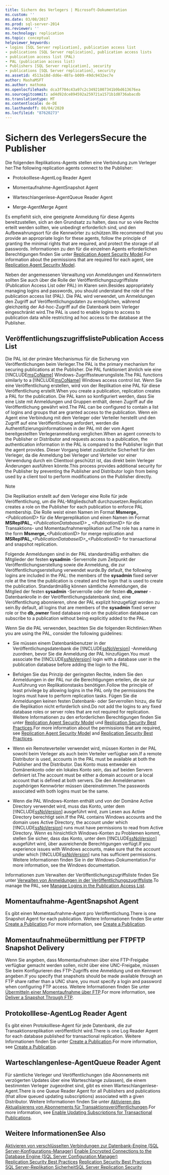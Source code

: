```yaml
---
title: Sichern des Verlegers | Microsoft-Dokumentation
ms.custom: ''
ms.date: 03/08/2017
ms.prod: sql-server-2014
ms.reviewer: ''
ms.technology: replication
ms.topic: conceptual
helpviewer_keywords:
- logins [SQL Server replication], publication access list
- publications [SQL Server replication], publication access lists
- publication access list (PAL)
- PAL (publication access list)
- Publishers [SQL Server replication], security
- publications [SQL Server replication], security
ms.assetid: 4513a18d-dd6e-407a-b009-49dc9432ec7e
author: MashaMSFT
ms.author: mathoma
ms.openlocfilehash: dca3f704c43a97c2c34921007341b9bd613676ea
ms.sourcegitcommit: ad4d92dce894592a259721a1571b1d8736abacdb
ms.translationtype: MT
ms.contentlocale: de-DE
ms.lasthandoff: 08/04/2020
ms.locfileid: "87620273"
---
```

# <a name="secure-the-publisher"></a><span data-ttu-id="e7202-102">Sichern des Verlegers</span><span class="sxs-lookup"><span data-stu-id="e7202-102">Secure the Publisher</span></span>
  <span data-ttu-id="e7202-103">Die folgenden Replikations-Agents stellen eine Verbindung zum Verleger her:</span><span class="sxs-lookup"><span data-stu-id="e7202-103">The following replication agents connect to the Publisher:</span></span>  
  
-   <span data-ttu-id="e7202-104">Protokolllese-Agent</span><span class="sxs-lookup"><span data-stu-id="e7202-104">Log Reader Agent</span></span>  
  
-   <span data-ttu-id="e7202-105">Momentaufnahme-Agent</span><span class="sxs-lookup"><span data-stu-id="e7202-105">Snapshot Agent</span></span>  
  
-   <span data-ttu-id="e7202-106">Warteschlangenlese-Agent</span><span class="sxs-lookup"><span data-stu-id="e7202-106">Queue Reader Agent</span></span>  
  
-   <span data-ttu-id="e7202-107">Merge-Agent</span><span class="sxs-lookup"><span data-stu-id="e7202-107">Merge Agent</span></span>  
  
 <span data-ttu-id="e7202-108">Es empfiehlt sich, eine geeignete Anmeldung für diese Agents bereitzustellen, sich an den Grundsatz zu halten, dass nur so viele Rechte erteilt werden sollten, wie unbedingt erforderlich sind, und den Aufbewahrungsort für die Kennwörter zu schützen.</span><span class="sxs-lookup"><span data-stu-id="e7202-108">We recommend that you provide an appropriate login for these agents, follow the principle of granting the minimal rights that are required, and protect the storage of all passwords.</span></span> <span data-ttu-id="e7202-109">Informationen zu den für die einzelnen Agents erforderlichen Berechtigungen finden Sie unter [Replication Agent Security Model](replication-agent-security-model.md).</span><span class="sxs-lookup"><span data-stu-id="e7202-109">For information about the permissions that are required for each agent, see [Replication Agent Security Model](replication-agent-security-model.md).</span></span>  
  
 <span data-ttu-id="e7202-110">Neben der angemessenen Verwaltung von Anmeldungen und Kennwörtern sollten Sie auch über die Rolle der Veröffentlichungszugriffsliste (Publication Access List oder PAL) im Klaren sein.</span><span class="sxs-lookup"><span data-stu-id="e7202-110">Besides appropriately managing logins and passwords, you should understand the role of the publication access list (PAL).</span></span> <span data-ttu-id="e7202-111">Die PAL wird verwendet, um Anmeldungen den Zugriff auf Veröffentlichungsdaten zu ermöglichen, während gleichzeitig der Ad-hoc-Zugriff auf die Datenbank beim Verleger eingeschränkt wird.</span><span class="sxs-lookup"><span data-stu-id="e7202-111">The PAL is used to enable logins to access to publication data while restricting ad hoc access to the database at the Publisher.</span></span>  
  
## <a name="publication-access-list"></a><span data-ttu-id="e7202-112">Veröffentlichungszugriffsliste</span><span class="sxs-lookup"><span data-stu-id="e7202-112">Publication Access List</span></span>  
 <span data-ttu-id="e7202-113">Die PAL ist der primäre Mechanismus für die Sicherung von Veröffentlichungen beim Verleger.</span><span class="sxs-lookup"><span data-stu-id="e7202-113">The PAL is the primary mechanism for securing publications at the Publisher.</span></span> <span data-ttu-id="e7202-114">Die PAL funktioniert ähnlich wie eine [!INCLUDE[msCoName](../../../includes/msconame-md.md)] Windows-Zugriffssteuerungsliste.</span><span class="sxs-lookup"><span data-stu-id="e7202-114">The PAL functions similarly to a [!INCLUDE[msCoName](../../../includes/msconame-md.md)] Windows access control list.</span></span> <span data-ttu-id="e7202-115">Wenn Sie eine Veröffentlichung erstellen, wird von der Replikation eine PAL für diese Veröffentlichung erstellt.</span><span class="sxs-lookup"><span data-stu-id="e7202-115">When you create a publication, replication creates a PAL for the publication.</span></span> <span data-ttu-id="e7202-116">Die PAL kann so konfiguriert werden, dass Sie eine Liste mit Anmeldungen und Gruppen enthält, denen Zugriff auf die Veröffentlichung gewährt wird.</span><span class="sxs-lookup"><span data-stu-id="e7202-116">The PAL can be configured to contain a list of logins and groups that are granted access to the publication.</span></span> <span data-ttu-id="e7202-117">Wenn ein Agent eine Verbindung mit dem Verleger oder Verteiler herstellt und den Zugriff auf eine Veröffentlichung anfordert, werden die Authentifizierungsinformationen in der PAL mit der vom Agent bereitgestellten Verlegeranmeldung verglichen.</span><span class="sxs-lookup"><span data-stu-id="e7202-117">When an agent connects to the Publisher or Distributor and requests access to a publication, the authentication information in the PAL is compared to the Publisher login that the agent provides.</span></span> <span data-ttu-id="e7202-118">Dieser Vorgang bietet zusätzliche Sicherheit für den Verleger, da die Anmeldung bei Verleger und Verteiler vor einer Verwendung durch ein Clienttool geschützt ist, das direkt beim Verleger Änderungen ausführen könnte.</span><span class="sxs-lookup"><span data-stu-id="e7202-118">This process provides additional security for the Publisher by preventing the Publisher and Distributor login from being used by a client tool to perform modifications on the Publisher directly.</span></span>  
  
> [!NOTE]  
>  <span data-ttu-id="e7202-119">Die Replikation erstellt auf dem Verleger eine Rolle für jede Veröffentlichung, um die PAL-Mitgliedschaft durchzusetzen.</span><span class="sxs-lookup"><span data-stu-id="e7202-119">Replication creates a role on the Publisher for each publication to enforce PAL membership.</span></span> <span data-ttu-id="e7202-120">Die Rolle weist einen Namen im Format **Msmerge_** _\<PublicationID>_ für die Mergereplikation und einen Namen im Format **MSReplPAL_** _\<PublicationDatabaseID>_ **_** _\<PublicationID>_ für die Transaktions- und Momentaufnahmereplikation auf.</span><span class="sxs-lookup"><span data-stu-id="e7202-120">The role has a name in the form **Msmerge_**_\<PublicationID>_ for merge replication and **MSReplPAL_**_\<PublicationDatabaseID>_**_**_\<PublicationID>_ for transactional and snapshot replication.</span></span>  
  
 <span data-ttu-id="e7202-121">Folgende Anmeldungen sind in der PAL standardmäßig enthalten: die Mitglieder der festen **sysadmin** -Serverrolle zum Zeitpunkt der Veröffentlichungserstellung sowie die Anmeldung, die zur Veröffentlichungserstellung verwendet wurde.</span><span class="sxs-lookup"><span data-stu-id="e7202-121">By default, the following logins are included in the PAL: the members of the **sysadmin** fixed server role at the time the publication is created and the login that is used to create the publication.</span></span> <span data-ttu-id="e7202-122">Standardmäßig können sämtliche Anmeldungen, die Mitglied der festen **sysadmin** -Serverrolle oder der festen **db_owner** -Datenbankrolle in der Veröffentlichungsdatenbank sind, eine Veröffentlichung abonnieren, ohne der PAL explizit hinzugefügt worden zu sein.</span><span class="sxs-lookup"><span data-stu-id="e7202-122">By default, all logins that are members of the **sysadmin** fixed server role or the **db_owner** fixed database role on the publication database can subscribe to a publication without being explicitly added to the PAL.</span></span>  
  
 <span data-ttu-id="e7202-123">Wenn Sie die PAL verwenden, beachten Sie die folgenden Richtlinien:</span><span class="sxs-lookup"><span data-stu-id="e7202-123">When you are using the PAL, consider the following guidelines:</span></span>  
  
-   <span data-ttu-id="e7202-124">Sie müssen einem Datenbankbenutzer in der Veröffentlichungsdatenbank die [!INCLUDE[ssNoVersion](../../../includes/ssnoversion-md.md)] -Anmeldung zuordnen, bevor Sie die Anmeldung der PAL hinzufügen.</span><span class="sxs-lookup"><span data-stu-id="e7202-124">You must associate the [!INCLUDE[ssNoVersion](../../../includes/ssnoversion-md.md)] login with a database user in the publication database before adding the login to the PAL.</span></span>  
  
-   <span data-ttu-id="e7202-125">Befolgen Sie das Prinzip der geringsten Rechte, indem Sie den Anmeldungen in der PAL nur die Berechtigungen erteilen, die sie zur Ausführung von Replikationstasks benötigen.</span><span class="sxs-lookup"><span data-stu-id="e7202-125">Follow the principle of least privilege by allowing logins in the PAL only the permissions the logins must have to perform replication tasks.</span></span> <span data-ttu-id="e7202-126">Fügen Sie die Anmeldungen keinen festen Datenbank- oder Serverrollen hinzu, die für die Replikation nicht erforderlich sind.</span><span class="sxs-lookup"><span data-stu-id="e7202-126">Do not add the logins to any fixed database roles or server roles that are not required for replication.</span></span> <span data-ttu-id="e7202-127">Weitere Informationen zu den erforderlichen Berechtigungen finden Sie unter [Replication Agent Security Model](replication-agent-security-model.md) und [Replication Security Best Practices](replication-security-best-practices.md).</span><span class="sxs-lookup"><span data-stu-id="e7202-127">For more information about the permissions that are required, see [Replication Agent Security Model](replication-agent-security-model.md) and [Replication Security Best Practices](replication-security-best-practices.md).</span></span>  
  
-   <span data-ttu-id="e7202-128">Wenn ein Remoteverteiler verwendet wird, müssen Konten in der PAL sowohl beim Verleger als auch beim Verteiler verfügbar sein.</span><span class="sxs-lookup"><span data-stu-id="e7202-128">If a remote Distributor is used, accounts in the PAL must be available at both the Publisher and the Distributor.</span></span> <span data-ttu-id="e7202-129">Das Konto muss entweder ein Domänenkonto oder ein lokales Konto sein, das auf beiden Servern definiert ist.</span><span class="sxs-lookup"><span data-stu-id="e7202-129">The account must be either a domain account or a local account that is defined at both servers.</span></span> <span data-ttu-id="e7202-130">Die den Anmeldenamen zugehörigen Kennwörter müssen übereinstimmen.</span><span class="sxs-lookup"><span data-stu-id="e7202-130">The passwords associated with both logins must be the same.</span></span>  
  
-   <span data-ttu-id="e7202-131">Wenn die PAL Windows-Konten enthält und von der Domäne Active Directory verwendet wird, muss das Konto, unter dem [!INCLUDE[ssNoVersion](../../../includes/ssnoversion-md.md)] ausgeführt wird, zum Lesen aus Active Directory berechtigt sein.</span><span class="sxs-lookup"><span data-stu-id="e7202-131">If the PAL contains Windows accounts and the domain uses Active Directory, the account under which [!INCLUDE[ssNoVersion](../../../includes/ssnoversion-md.md)] runs must have permissions to read from Active Directory.</span></span> <span data-ttu-id="e7202-132">Wenn es hinsichtlich Windows-Konten zu Problemen kommt, stellen Sie sicher, dass das Konto, unter dem [!INCLUDE[ssNoVersion](../../../includes/ssnoversion-md.md)] ausgeführt wird, über ausreichende Berechtigungen verfügt.</span><span class="sxs-lookup"><span data-stu-id="e7202-132">If you experience issues with Windows accounts, make sure that the account under which [!INCLUDE[ssNoVersion](../../../includes/ssnoversion-md.md)] runs has sufficient permissions.</span></span> <span data-ttu-id="e7202-133">Weitere Informationen finden Sie in der Windows-Dokumentation.</span><span class="sxs-lookup"><span data-stu-id="e7202-133">For more information, see the Windows documentation.</span></span>  
  
 <span data-ttu-id="e7202-134">Informationen zum Verwalten der Veröffentlichungszugriffsliste finden Sie unter [Verwalten von Anmeldungen in der Veröffentlichungszugriffsliste](manage-logins-in-the-publication-access-list.md).</span><span class="sxs-lookup"><span data-stu-id="e7202-134">To manage the PAL, see [Manage Logins in the Publication Access List](manage-logins-in-the-publication-access-list.md).</span></span>  
  
## <a name="snapshot-agent"></a><span data-ttu-id="e7202-135">Momentaufnahme-Agent</span><span class="sxs-lookup"><span data-stu-id="e7202-135">Snapshot Agent</span></span>  
 <span data-ttu-id="e7202-136">Es gibt einen Momentaufnahme-Agent pro Veröffentlichung.</span><span class="sxs-lookup"><span data-stu-id="e7202-136">There is one Snapshot Agent for each publication.</span></span> <span data-ttu-id="e7202-137">Weitere Informationen finden Sie unter [Create a Publication](../publish/create-a-publication.md).</span><span class="sxs-lookup"><span data-stu-id="e7202-137">For more information, see [Create a Publication](../publish/create-a-publication.md).</span></span>  
  
## <a name="ftp-snapshot-delivery"></a><span data-ttu-id="e7202-138">Momentaufnahmeübermittlung per FTP</span><span class="sxs-lookup"><span data-stu-id="e7202-138">FTP Snapshot Delivery</span></span>  
 <span data-ttu-id="e7202-139">Wenn Sie angeben, dass Momentaufnahmen über eine FTP-Freigabe verfügbar gemacht werden sollen, nicht über eine UNC-Freigabe, müssen Sie beim Konfigurieren des FTP-Zugriffs eine Anmeldung und ein Kennwort angeben.</span><span class="sxs-lookup"><span data-stu-id="e7202-139">If you specify that snapshots should be made available through an FTP share rather than a UNC share, you must specify a login and password when configuring FTP access.</span></span> <span data-ttu-id="e7202-140">Weitere Informationen finden Sie unter [Übermitteln einer Momentaufnahme über FTP](../publish/deliver-a-snapshot-through-ftp.md).</span><span class="sxs-lookup"><span data-stu-id="e7202-140">For more information, see [Deliver a Snapshot Through FTP](../publish/deliver-a-snapshot-through-ftp.md).</span></span>  
  
## <a name="log-reader-agent"></a><span data-ttu-id="e7202-141">Protokolllese-Agent</span><span class="sxs-lookup"><span data-stu-id="e7202-141">Log Reader Agent</span></span>  
 <span data-ttu-id="e7202-142">Es gibt einen Protokolllese-Agent für jede Datenbank, die zur Transaktionsreplikation veröffentlicht wird.</span><span class="sxs-lookup"><span data-stu-id="e7202-142">There is one Log Reader Agent for each database published for transactional replication.</span></span> <span data-ttu-id="e7202-143">Weitere Informationen finden Sie unter [Create a Publication](../publish/create-a-publication.md).</span><span class="sxs-lookup"><span data-stu-id="e7202-143">For more information, see [Create a Publication](../publish/create-a-publication.md).</span></span>  
  
## <a name="queue-reader-agent"></a><span data-ttu-id="e7202-144">Warteschlangenlese-Agent</span><span class="sxs-lookup"><span data-stu-id="e7202-144">Queue Reader Agent</span></span>  
 <span data-ttu-id="e7202-145">Für sämtliche Verleger und Veröffentlichungen (die Abonnements mit verzögerten Updates über eine Warteschlange zulassen), die einem bestimmten Verleger zugeordnet sind, gibt es einen Warteschlangenlese-Agent.</span><span class="sxs-lookup"><span data-stu-id="e7202-145">There is one Queue Reader Agent for all Publishers and publications (that allow queued updating subscriptions) associated with a given Distributor.</span></span> <span data-ttu-id="e7202-146">Weitere Informationen finden Sie unter [Aktivieren des Aktualisierens von Abonnements für Transaktionsveröffentlichungen](../publish/enable-updating-subscriptions-for-transactional-publications.md).</span><span class="sxs-lookup"><span data-stu-id="e7202-146">For more information, see [Enable Updating Subscriptions for Transactional Publications](../publish/enable-updating-subscriptions-for-transactional-publications.md).</span></span>  
  
## <a name="see-also"></a><span data-ttu-id="e7202-147">Weitere Informationen</span><span class="sxs-lookup"><span data-stu-id="e7202-147">See Also</span></span>  
 <span data-ttu-id="e7202-148">[Aktivieren von verschlüsselten Verbindungen zur Datenbank-Engine &#40;SQL Server-Konfigurations-Manager&#41;](../../../database-engine/configure-windows/enable-encrypted-connections-to-the-database-engine.md) </span><span class="sxs-lookup"><span data-stu-id="e7202-148">[Enable Encrypted Connections to the Database Engine &#40;SQL Server Configuration Manager&#41;](../../../database-engine/configure-windows/enable-encrypted-connections-to-the-database-engine.md) </span></span>  
 <span data-ttu-id="e7202-149">[Replication Security Best Practices](replication-security-best-practices.md) </span><span class="sxs-lookup"><span data-stu-id="e7202-149">[Replication Security Best Practices](replication-security-best-practices.md) </span></span>  
 [<span data-ttu-id="e7202-150">SQL Server-Replikation Sicherheit</span><span class="sxs-lookup"><span data-stu-id="e7202-150">SQL Server Replication Security</span></span>](view-and-modify-replication-security-settings.md)  
  
  
